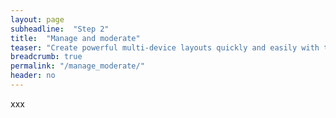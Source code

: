 ```yaml
---
layout: page
subheadline:  "Step 2"
title:  "Manage and moderate"
teaser: "Create powerful multi-device layouts quickly and easily with the 12-column, nest-able Foundation grid."
breadcrumb: true
permalink: "/manage_moderate/"
header: no
---
```


xxx
